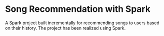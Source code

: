 # Song Recommendation with Spark
A Spark project built incrementally for recommending songs to users based on their history. The project has been realized using Spark.
